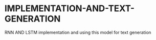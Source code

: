# IMPLEMENTATION-AND-TEXT-GENERATION
RNN AND LSTM implementation and using this model for text generation 
